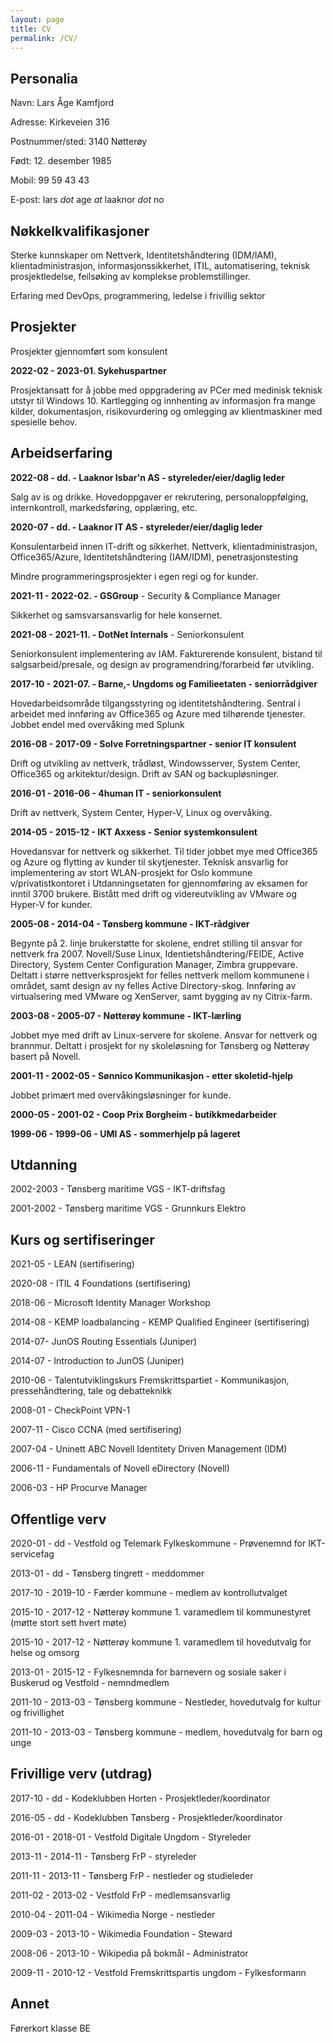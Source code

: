 ```yaml
---
layout: page
title: CV
permalink: /CV/
---
```



## Personalia
Navn: Lars Åge Kamfjord

Adresse: Kirkeveien 316

Postnummer/sted: 3140 Nøtterøy

Født: 12. desember 1985

Mobil: 99 59 43 43

E-post: lars *dot* age *at* laaknor *dot* no


## Nøkkelkvalifikasjoner

Sterke kunnskaper om Nettverk, Identitetshåndtering (IDM/IAM), klientadministrasjon, informasjonssikkerhet, ITIL, automatisering, teknisk prosjektledelse, feilsøking av komplekse problemstillinger.

Erfaring med DevOps, programmering, ledelse i frivillig sektor

## Prosjekter

Prosjekter gjennomført som konsulent

**2022-02 - 2023-01. Sykehuspartner**

Prosjektansatt for å jobbe med oppgradering av PCer med medinisk teknisk utstyr til Windows 10. Kartlegging og innhenting av informasjon fra mange kilder, dokumentasjon, risikovurdering og omlegging av klientmaskiner med spesielle behov.

## Arbeidserfaring

**2022-08 - dd. - Laaknor Isbar'n AS - styreleder/eier/daglig leder**

Salg av is og drikke. Hovedoppgaver er rekrutering, personaloppfølging, internkontroll, markedsføring, opplæring, etc.

**2020-07 - dd. - Laaknor IT AS - styreleder/eier/daglig leder**

Konsulentarbeid innen IT-drift og sikkerhet. Nettverk, klientadministrasjon, Office365/Azure, Identitetshåndtering (IAM/IDM), penetrasjonstesting

Mindre programmeringsprosjekter i egen regi og for kunder.

**2021-11 - 2022-02. - GSGroup** - Security & Compliance Manager

Sikkerhet og samsvarsansvarlig for hele konsernet.

**2021-08 - 2021-11. - DotNet Internals** - Seniorkonsulent

Seniorkonsulent implementering av IAM. Fakturerende konsulent, bistand til salgsarbeid/presale, og design av programendring/forarbeid før utvikling.


**2017-10 - 2021-07. - Barne,- Ungdoms og Familieetaten - seniorrådgiver**

Hovedarbeidsområde tilgangsstyring og identitetshåndtering. Sentral i arbeidet med innføring av Office365 og Azure med tilhørende tjenester. Jobbet endel med overvåking med Splunk

**2016-08 - 2017-09 - Solve Forretningspartner - senior IT konsulent**

Drift og utvikling av nettverk, trådløst, Windowsserver, System Center, Office365 og arkitektur/design. Drift av SAN og backupløsninger.

**2016-01 - 2016-06 - 4human IT - seniorkonsulent**

Drift av nettverk, System Center, Hyper-V, Linux og overvåking.

**2014-05 - 2015-12 - IKT Axxess - Senior systemkonsulent**

Hovedansvar for nettverk og sikkerhet. Til tider jobbet mye med Office365 og Azure og flytting av kunder til skytjenester. Teknisk ansvarlig for implementering av stort WLAN-prosjekt for Oslo kommune v/privatistkontoret i Utdanningsetaten for gjennomføring av eksamen for inntil 3700 brukere. Bistått med drift og videreutvikling av VMware og Hyper-V for kunder.

**2005-08 - 2014-04 - Tønsberg kommune - IKT-rådgiver**

Begynte på 2. linje brukerstøtte for skolene, endret stilling til ansvar for nettverk fra 2007. Novell/Suse Linux, Identietshåndtering/FEIDE, Active Directory, System Center Configuration Manager, Zimbra gruppevare. Deltatt i større nettverksprosjekt for felles nettverk mellom kommunene i området, samt design av ny felles Active Directory-skog. Innføring av virtualsering med VMware og XenServer, samt bygging av ny Citrix-farm.

**2003-08 - 2005-07 - Nøtterøy kommune - IKT-lærling**

Jobbet mye med drift av Linux-servere for skolene. Ansvar for nettverk og brannmur. Deltatt i prosjekt for ny skoleløsning for Tønsberg og Nøtterøy basert på Novell.

**2001-11 - 2002-05 - Sønnico Kommunikasjon - etter skoletid-hjelp**

Jobbet primært med overvåkingsløsninger for kunde.

**2000-05 - 2001-02 - Coop Prix Borgheim - butikkmedarbeider**

**1999-06 - 1999-06 - UMI AS - sommerhjelp på lageret**


## Utdanning

2002-2003 - Tønsberg maritime VGS - IKT-driftsfag

2001-2002 - Tønsberg maritime VGS - Grunnkurs Elektro

## Kurs og sertifiseringer
2021-05 - LEAN (sertifisering)

2020-08 - ITIL 4 Foundations (sertifisering)

2018-06 - Microsoft Identity Manager Workshop

2014-08 - KEMP loadbalancing - KEMP Qualified Engineer (sertifisering)

2014-07- JunOS Routing Essentials (Juniper)

2014-07 - Introduction to JunOS (Juniper)

2010-06 - Talentutviklingskurs Fremskrittspartiet - Kommunikasjon, pressehåndtering, tale og debatteknikk

2008-01 - CheckPoint VPN-1

2007-11 - Cisco CCNA (med sertifisering)

2007-04 - Uninett ABC Novell Identitety Driven Management (IDM)

2006-11 - Fundamentals of Novell eDirectory (Novell)

2006-03 - HP Procurve Manager


## Offentlige verv

2020-01 - dd - Vestfold og Telemark Fylkeskommune - Prøvenemnd for IKT-servicefag

2013-01 - dd - Tønsberg tingrett - meddommer

2017-10 - 2019-10 - Færder kommune - medlem av kontrollutvalget

2015-10 - 2017-12 - Nøtterøy kommune 1. varamedlem til kommunestyret (møtte stort sett hvert møte)

2015-10 - 2017-12 - Nøtterøy kommune 1. varamedlem til hovedutvalg for helse og omsorg

2013-01 - 2015-12 - Fylkesnemnda for barnevern og sosiale saker i Buskerud og Vestfold - nemndmedlem

2011-10 - 2013-03 - Tønsberg kommune - Nestleder, hovedutvalg for kultur og frivillighet

2011-10 - 2013-03 - Tønsberg kommune - medlem, hovedutvalg for barn og unge

## Frivillige verv (utdrag)

2017-10 - dd - Kodeklubben Horten - Prosjektleder/koordinator

2016-05 - dd - Kodeklubben Tønsberg - Prosjektleder/koordinator

2016-01 - 2018-01 - Vestfold Digitale Ungdom - Styreleder

2013-11 - 2014-11 - Tønsberg FrP - styreleder

2011-11 - 2013-11 - Tønsberg FrP - nestleder og studieleder

2011-02 - 2013-02 - Vestfold FrP - medlemsansvarlig

2010-04 - 2011-04 - Wikimedia Norge - nestleder

2009-03 - 2013-10 - Wikimedia Foundation - Steward

2008-06 - 2013-10 - Wikipedia på bokmål - Administrator

2009-11 - 2010-12 - Vestfold Fremskrittspartis ungdom - Fylkesformann

## Annet
Førerkort klasse BE
